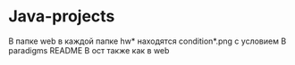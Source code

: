 # Java-projects
В папке web в каждой папке hw* находятся condition*.png с условием
В paradigms README
В ост также как в web
